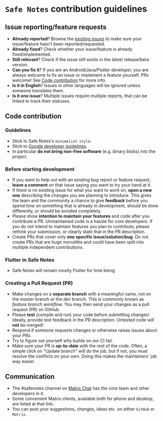 `Safe Notes` contribution guidelines
===============================


## Issue reporting/feature requests

* **Already reported**? Browse the [existing issues](https://github.com/keshav-space/safe_notes/issues) to make sure your issue/feature hasn't been reported/requested.
* **Already fixed**? Check whether your issue/feature is already fixed/implemented.
* **Still relevant**? Check if the issue still exists in the latest release/beta version.
* **Can you fix it**? If you are an Android/Java/Flutter developer, you are always welcome to fix an issue or implement a feature yourself. PRs welcome! See [Code contribution](#code-contribution) for more info.
* **Is it in English**? Issues in other languages will be ignored unless someone translates them.
* **Is it one issue**? Multiple issues require multiple reports, that can be linked to track their statuses.

## Code contribution

### Guidelines

* Stick to Safe Notes's `minimalist style`.
* Stick to [Google developer guidelines](https://play.google.com/about/developer-content-policy/).
* In particular **do not bring non-free software** (e.g. binary blobs) into the project.

### Before starting development

* If you want to help out with an existing bug report or feature request, **leave a comment** on that issue saying you want to try your hand at it.
* If there is no existing issue for what you want to work on, **open a new one**  describing the changes you are planning to introduce. This gives the team and the community a chance to give **feedback** before you spend time on something that is already in development, should be done differently, or should be avoided completely.
* Please show **intention to maintain your features** and code after you contribute a PR. Unmaintained code is a hassle for core developers. If you do not intend to maintain features you plan to contribute, please rethink your submission, or clearly state that in the PR description.
* Create PRs that cover only **one specific issue/solution/bug**. Do not create PRs that are huge monoliths and could have been split into multiple independent contributions.

### Flutter in Safe Notes
* Safe Notes will remain mostly Flutter for time being

### Creating a Pull Request (PR)

* Make changes on a **separate branch** with a meaningful name, not on the _master_ branch or the _dev_ branch. This is commonly known as *feature branch workflow*. You may then send your changes as a pull request (PR) on GitHub.
* Please **test** (compile and run) your code before submitting changes! Ideally, provide test feedback in the PR description. Untested code will **not** be merged!
* Respond if someone requests changes or otherwise raises issues about your PRs.
* Try to figure out yourself why builds on our CI fail.
* Make sure your PR is **up-to-date** with the rest of the code. Often, a simple click on "Update branch" will do the job, but if not, you must resolve the conflicts on your own. Doing this makes the maintainers' job way easier.

## Communication

* The #safenotes channel on [Matrix Chat](https://matrix.to/#/#safenotes:matrix.org) has the core team and other developers in it.
* Some convenient Matrix clients, available both for phone and desktop, are listed at that link.
* You can post your suggestions, changes, ideas etc. on either `GitHub` or `Matrix`.
